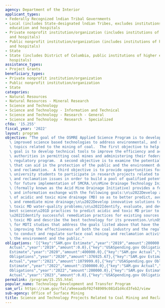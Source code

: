 ```yaml
---
agency: Department of the Interior
applicant_types:
- Federally Recognized lndian Tribal Governments
- Local (includes State-designated lndian Tribes, excludes institutions of higher
  education and hospitals
- Private nonprofit institution/organization (includes institutions of higher education
  and hospitals)
- Public nonprofit institution/organization (includes institutions of higher education
  and hospitals)
- State
- State (includes District of Columbia, public institutions of higher education and
  hospitals)
assistance_types:
- Project Grants
beneficiary_types:
- Private nonprofit institution/organization
- Public nonprofit institution/organization
- State
categories:
- Natural Resources
- Natural Resources - Mineral Research
- Science and Technology
- Science and Technology - Information and Technical
- Science and Technology - Research - General
- Science and Technology - Research - Specialized
cfda: '15.255'
fiscal_year: '2022'
layout: program
objective: "The goal of the OSMRE Applied Science Program is to develop and demonstrate\
  \ improved science based technologies to address environmental, and restoration\
  \ topics related to the mining of coal.  The first objective to help us meet this\
  \ goal is to develop technical tools to improve the efficiency and accuracy of regulatory\
  \ authorities in permitting coal mines and administering their federally approved\
  \ regulatory program.  A second objective is to examine the potential for new technologies\
  \ that can aid in the protection of the public and the environment during mining\
  \ and reclamation.  A third objective is to provide opportunities for college and\
  \ university students to participate in research projects related to coal mining\
  \ and reclamation issues in order to build a pool of qualified potential applicants\
  \ for future implementation of SMCRA.\n\nMine Drainage Technology Initiative (MDTI)\
  \ (formally known as the Acid Mine Drainage Initiative) provides a forum for collaboration\
  \ and information exchange with the following goals:\n\u2022Develop an understanding\
  \ of acidic and toxic mine drainage (MD) so as to better predict, avoid, monitor,\
  \ and remediate mine drainage;\n\u2022Develop innovative solutions to acidic and\
  \ toxic MD water-quality problems;\n\u2022Identify, evaluate, and develop \u201C\
  best science\u201D practices to predict acidic and toxic MD prior to mining; and\n\
  \u2022Identify successful remediation practices for existing sources of acidic and\
  \ toxic MD and describe the best technology for its prevention.\n\nOSMRE is looking\
  \ for MDTI studies that address the goals listed above that have the potential for\
  \ improving the effectiveness of both the coal industry and the regulatory authority\
  \ to conduct and regulate surface coal mining and reclamation activities that protect\
  \ the environment and the public."
obligations: '[{"key":"SAM.gov Estimate","year":"2019","amount":200000.0},{"key":"SAM.gov
  Actual","year":"2019","amount":0.0},{"key":"USASpending.gov Obligations","year":"2019","amount":-21278.46},{"key":"SAM.gov
  Estimate","year":"2020","amount":400000.0},{"key":"SAM.gov Actual","year":"2020","amount":1020000.0},{"key":"USASpending.gov
  Obligations","year":"2020","amount":376925.67},{"key":"SAM.gov Estimate","year":"2021","amount":1079999.0},{"key":"SAM.gov
  Actual","year":"2021","amount":1079999.0},{"key":"USASpending.gov Obligations","year":"2021","amount":1598929.0},{"key":"SAM.gov
  Estimate","year":"2022","amount":1500000.0},{"key":"SAM.gov Actual","year":"2022","amount":200000.0},{"key":"USASpending.gov
  Obligations","year":"2022","amount":200000.0},{"key":"SAM.gov Estimate","year":"2023","amount":200000.0},{"key":"SAM.gov
  Actual","year":"2023","amount":0.0},{"key":"USASpending.gov Obligations","year":"2023","amount":1798798.48}]'
permalink: /program/15.255.html
popular_name: Technology Development and Transfer Program
sam_url: https://sam.gov/fal/a9eeaadbf02f48909c081d1d4cd3feb2/view
sub-agency: Office of Surface Mining
title: Science and Technology Projects Related to Coal Mining and Reclamation
---
```

